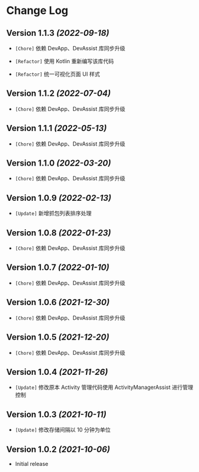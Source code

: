 Change Log
==========

Version 1.1.3 *(2022-09-18)*
----------------------------

* `[Chore]` 依赖 DevApp、DevAssist 库同步升级

* `[Refactor]` 使用 Kotlin 重新编写该库代码

* `[Refactor]` 统一可视化页面 UI 样式

Version 1.1.2 *(2022-07-04)*
----------------------------

* `[Chore]` 依赖 DevApp、DevAssist 库同步升级

Version 1.1.1 *(2022-05-13)*
----------------------------

* `[Chore]` 依赖 DevApp、DevAssist 库同步升级

Version 1.1.0 *(2022-03-20)*
----------------------------

* `[Chore]` 依赖 DevApp、DevAssist 库同步升级

Version 1.0.9 *(2022-02-13)*
----------------------------

* `[Update]` 新增抓包列表排序处理

Version 1.0.8 *(2022-01-23)*
----------------------------

* `[Chore]` 依赖 DevApp、DevAssist 库同步升级

Version 1.0.7 *(2022-01-10)*
----------------------------

* `[Chore]` 依赖 DevApp、DevAssist 库同步升级

Version 1.0.6 *(2021-12-30)*
----------------------------

* `[Chore]` 依赖 DevApp、DevAssist 库同步升级

Version 1.0.5 *(2021-12-20)*
----------------------------

* `[Chore]` 依赖 DevApp、DevAssist 库同步升级

Version 1.0.4 *(2021-11-26)*
----------------------------

* `[Update]` 修改原本 Activity 管理代码使用 ActivityManagerAssist 进行管理控制

Version 1.0.3 *(2021-10-11)*
----------------------------

* `[Update]` 修改存储间隔以 10 分钟为单位

Version 1.0.2 *(2021-10-06)*
----------------------------

* Initial release
